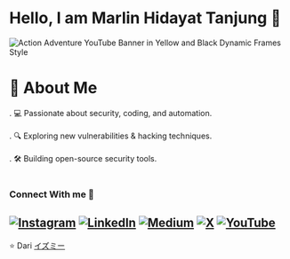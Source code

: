 # Hello, I am Marlin Hidayat Tanjung 👋

![Action  Adventure YouTube Banner in Yellow and Black Dynamic Frames Style](https://github.com/user-attachments/assets/4188e028-2fb6-44f4-a368-ff955ff32f1a)

# 🚀 About Me
. 💻 Passionate about security, coding, and automation. <br><br>. 🔍 Exploring new vulnerabilities & hacking techniques. <br><br>. 🛠️ Building open-source security tools. <br><br>

### Connect With me 📩
[![Instagram](https://img.shields.io/badge/Instagram-%23E4405F.svg?logo=Instagram&logoColor=white)](#) [![LinkedIn](https://img.shields.io/badge/LinkedIn-%230077B5.svg?logo=linkedin&logoColor=white)](https://linkedin.com/in/https://www.linkedin.com/in/marlin-hidayat-tanjung/) [![Medium](https://img.shields.io/badge/Medium-12100E?logo=medium&logoColor=white)](https://medium.com/@izumy) [![X](https://img.shields.io/badge/X-black.svg?logo=X&logoColor=white)](#) [![YouTube](https://img.shields.io/badge/YouTube-%23FF0000.svg?logo=YouTube&logoColor=white)](https://www.youtube.com/@izumy-n4o) 
---

⭐ Dari [イズミー](https://github.com/hidayat-tanjung/)
